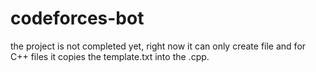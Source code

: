# codeforces-bot

the project is not completed yet, right now it can only create file and for C++ files it copies the template.txt into the .cpp.

